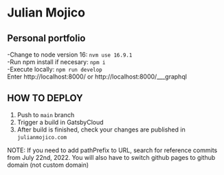 # Julian Mojico

## Personal portfolio

-Change to node version 16: `nvm use 16.9.1`  
-Run npm install if necesary: `npm i`  
-Execute locally: `npm run develop`  
Enter http://localhost:8000/ or http://localhost:8000/___graphql

## HOW TO DEPLOY

1. Push to `main` branch
2. Trigger a build in GatsbyCloud
3. After build is finished, check your changes are published in `julianmojico.com`

NOTE: If you need to add pathPrefix to URL, search for reference commits from July 22nd, 2022.
You will also have to switch github pages to github domain (not custom domain)
